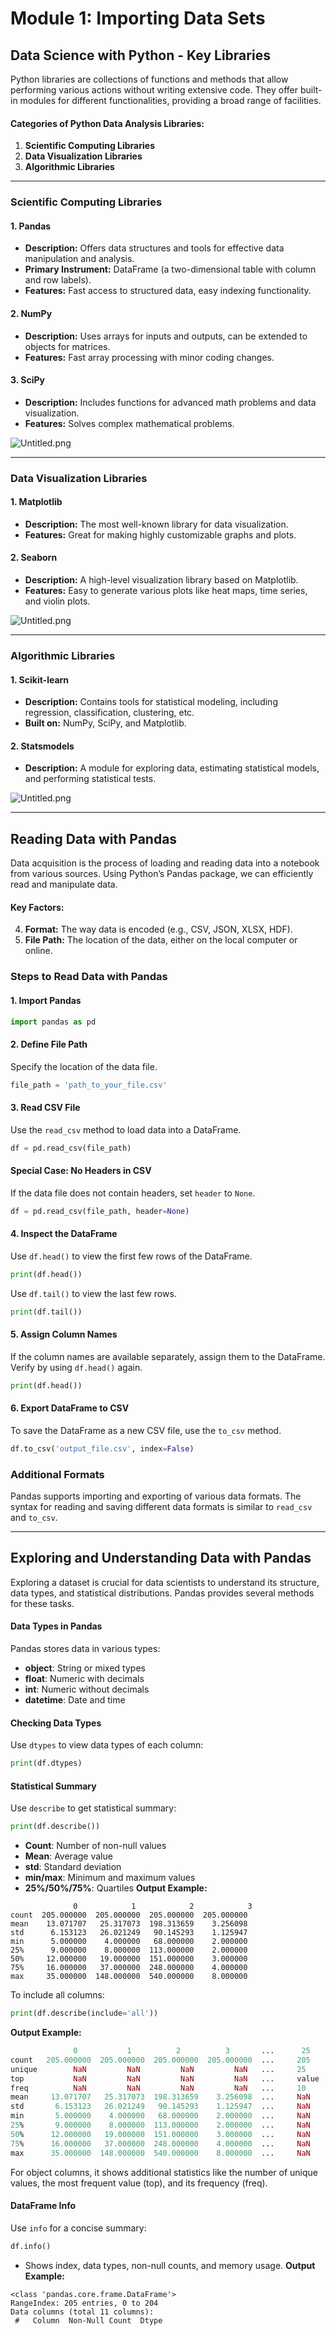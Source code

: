 

# Module 1: Importing Data Sets
## Data Science with Python - Key Libraries
Python libraries are collections of functions and methods that allow performing various actions without writing extensive code. They offer built-in modules for different functionalities, providing a broad range of facilities.
#### Categories of Python Data Analysis Libraries:
1. **Scientific Computing Libraries**
2. **Data Visualization Libraries**
3. **Algorithmic Libraries**

___
### Scientific Computing Libraries
#### 1. **Pandas**
- **Description:** Offers data structures and tools for effective data manipulation and analysis.
- **Primary Instrument:** DataFrame (a two-dimensional table with column and row labels).
- **Features:** Fast access to structured data, easy indexing functionality.
#### 2. **NumPy**
- **Description:** Uses arrays for inputs and outputs, can be extended to objects for matrices.
- **Features:** Fast array processing with minor coding changes.
#### 3. **SciPy**
- **Description:** Includes functions for advanced math problems and data visualization.
- **Features:** Solves complex mathematical problems.

![Untitled.png](https://prod-files-secure.s3.us-west-2.amazonaws.com/03e82b26-cccb-4906-bb56-adabcbdc0655/997ac361-58a8-4f04-bb0f-79fea4baa761/Untitled.png?X-Amz-Algorithm=AWS4-HMAC-SHA256&X-Amz-Content-Sha256=UNSIGNED-PAYLOAD&X-Amz-Credential=ASIAZI2LB4667ZIM6OYG%2F20250131%2Fus-west-2%2Fs3%2Faws4_request&X-Amz-Date=20250131T122814Z&X-Amz-Expires=3600&X-Amz-Security-Token=IQoJb3JpZ2luX2VjELT%2F%2F%2F%2F%2F%2F%2F%2F%2F%2FwEaCXVzLXdlc3QtMiJHMEUCIApzAGUMllZqp8NRHBIeMckCEGjuErqjoU4Q5bvJ8pIQAiEA47kykD4Mt0%2BgbNeojdIxorzrRQ5GRZOWkl%2BoJmsJrF8qiAQIvf%2F%2F%2F%2F%2F%2F%2F%2F%2F%2FARAAGgw2Mzc0MjMxODM4MDUiDNdc34BW867NuEScpCrcA5%2BR1%2FlM7ZzYNW%2BN6b%2B9%2BhyPVoSZLDUX4VB%2BLPXKcQqnswIULnlBdoKYKVXt1Al4CfJW0VoeurIOS0awLyYUNBvey5m841oOLVJGHOfDzDSi0NKCkza3gq6DCbmMiQDUIjhdYIGKRHAUgbaPE6va4%2B9VNpY7MPUGyyV76DYlzdwUbl2kY%2FEMGEvxGTm9FqcMlbkgX7j%2BD2OMhnxl3WGdS%2BwvWfL3RnAxjPlYnsmrDxozil24NOJTzrJuo27ACWDKVI9kZHTDDpQdcrV5lHU%2F9YKeWPttic%2BvEo5z2sNw9gRNkos2972sokN8ufz94M3WqJuRxGxG5ZUq6NCQmOhkR5p39vASWsWpNvlP2PuBE%2Fd7B1vzLfaGhTPlRRsPWyDjn8pBRP6x%2FfZG59px1dvowN0FYSFrpN1FLtum9xQvNmpoag99yP5oBbpeiTmrNzMTZIGUCQInyXiN%2FNzFiUiQ8mTPWZtcNHpDMQFS02NIjk8JIyVeA%2BU1kP1BrAETj4UDb2CFEvvaTWU%2Bhu1TI%2BUI6noKFdSssUyzs%2FnuS2HfGQorLGzG7rWx2WR6ymZF4bwx94T%2F7xdN9lsatdzwEP4K76qLXMdQI96MG3SeChw6RpKz0oJ3e3pJfMzJkRKTMPrz8rwGOqUBPk0Ut7N0GLLr1iX1dXkvp24gHPUqQr0her%2FN97NIGDTaVoFGoVVn7oG9B%2FVEh9sJq%2Fjdc0unPHApJVYfF3JkFpL0I0h1Tn47xJRDF4WYa%2BlTKXqh65iOPTPWS%2BlusjQ0tKBB4b2Yh66i7TuQtWCOmH%2FmFg8SyswTdYCUWE8CXHmwr9W2IWhhRri%2F0SNnWrQNeLTzTLNEbUD%2Fmo95dTjkC3adu%2FIl&X-Amz-Signature=aa5464f6c1b25d23fe7b7ad6f2d20a880d3f51b89c6fc29bbf092e59dd0cdd5e&X-Amz-SignedHeaders=host&x-id=GetObject)
___
### Data Visualization Libraries
#### 1. **Matplotlib**
- **Description:** The most well-known library for data visualization.
- **Features:** Great for making highly customizable graphs and plots.
#### 2. **Seaborn**
- **Description:** A high-level visualization library based on Matplotlib.
- **Features:** Easy to generate various plots like heat maps, time series, and violin plots.

![Untitled.png](https://prod-files-secure.s3.us-west-2.amazonaws.com/03e82b26-cccb-4906-bb56-adabcbdc0655/733d1e42-5a53-4fd8-90c1-3d85254369a6/Untitled.png?X-Amz-Algorithm=AWS4-HMAC-SHA256&X-Amz-Content-Sha256=UNSIGNED-PAYLOAD&X-Amz-Credential=ASIAZI2LB466U4GIKUKK%2F20250131%2Fus-west-2%2Fs3%2Faws4_request&X-Amz-Date=20250131T122813Z&X-Amz-Expires=3600&X-Amz-Security-Token=IQoJb3JpZ2luX2VjELT%2F%2F%2F%2F%2F%2F%2F%2F%2F%2FwEaCXVzLXdlc3QtMiJHMEUCIGXDJj3VpHEOJwTq3I5i0LxF%2B257toSK4OnsSEv9Y9ryAiEA9zcgUGHEecr4Xx0Pe1Fl3sTAu2c1x5XJ60KiiKxVVYMqiAQIvf%2F%2F%2F%2F%2F%2F%2F%2F%2F%2FARAAGgw2Mzc0MjMxODM4MDUiDJY%2FeOk6RE1RAkd6PircA8OBUiT5dadwd66eGOIOUMTmfvyaVG0G7J%2Fn7uiWztb%2Fqj8J0nYZ0ZW3klR%2FC%2BxvwBR0ChpFm3Gq22i%2BgsOYc0e6O5lAAbqJ3dTptj%2BvQh%2FFv9dPyqkCEl7qN1JiJYqmZpFB8%2Fr9yt3kFS6GHD2G6hMoRy8G6s12Gau1wmscGZUTMbLt4gTQB9xC5BRCthI79oijfHWIgb0GFm2Gof54Weyx5EA32uRdy9FJaoclwoQ%2FzCXWqtnzAR0fWIApp%2Bpgd3sh1aaRSe8ww28fv0SFyQKJk6hziaJahciYoiwvwtyWx116%2F9B5mCYsyQ5ykrOvLmWk2qsyuzAd%2FMA7Xkf7ZIlksg3%2FDjtZDHK60jhWwFcZxia6LKTX51GUtfi6%2By9Y%2BE8dnA50l429%2FXexuqH%2B9ZFXHxpFGVrq7nsOvROC80dRTk418iqzCRUB2WHXo%2FIT9M7nMEILM59ST3nOrbAY71ApuGFoBWgsAnvCHtw1ZMF7QVF5OXFafzq3U3OjLlzIIR80D%2BRuNUglA2RODx4rjyel%2FKJvgeURBb4ZtaYH%2B0t3JrQN3INFhgP1W%2Bg6ZyHQq3n7Z9AM73qDRd2ADMmAZtzvPJHyB9VGu2t726pUJGUeqJtSwZlrWXGihIk%2FMJn08rwGOqUBSFvOV5opVe7y50ERzha5Wpq1Zv1RVCQXUtWOybrxw4N9KnCMflEkNBAChN0zCx24CpKvoODTLmY9F7n%2FbCNr%2FZolWkXA6mH8wRrbFkaqEzO%2BCuosat%2BewLUMQN2XfH7AHtF6L7%2FP8IsINvKPL2B2aX8SuQoZ67qfhjduo9DOteC6dqDTeU6mHnCKG3isITiAKkw%2F6vv8xbzrnWEb%2FLJi8g8ffY0z&X-Amz-Signature=b9c79a07ddcbfee14066f9da38d5a2dd23b445dbee93e5462b78cfbf23791c13&X-Amz-SignedHeaders=host&x-id=GetObject)
___
### Algorithmic Libraries
#### 1. **Scikit-learn**
- **Description:** Contains tools for statistical modeling, including regression, classification, clustering, etc.
- **Built on:** NumPy, SciPy, and Matplotlib.
#### 2. **Statsmodels**
- **Description:** A module for exploring data, estimating statistical models, and performing statistical tests.

![Untitled.png](https://prod-files-secure.s3.us-west-2.amazonaws.com/03e82b26-cccb-4906-bb56-adabcbdc0655/c62885f5-417d-4179-834f-d68f8f2bdf39/Untitled.png?X-Amz-Algorithm=AWS4-HMAC-SHA256&X-Amz-Content-Sha256=UNSIGNED-PAYLOAD&X-Amz-Credential=ASIAZI2LB466U4GIKUKK%2F20250131%2Fus-west-2%2Fs3%2Faws4_request&X-Amz-Date=20250131T122813Z&X-Amz-Expires=3600&X-Amz-Security-Token=IQoJb3JpZ2luX2VjELT%2F%2F%2F%2F%2F%2F%2F%2F%2F%2FwEaCXVzLXdlc3QtMiJHMEUCIGXDJj3VpHEOJwTq3I5i0LxF%2B257toSK4OnsSEv9Y9ryAiEA9zcgUGHEecr4Xx0Pe1Fl3sTAu2c1x5XJ60KiiKxVVYMqiAQIvf%2F%2F%2F%2F%2F%2F%2F%2F%2F%2FARAAGgw2Mzc0MjMxODM4MDUiDJY%2FeOk6RE1RAkd6PircA8OBUiT5dadwd66eGOIOUMTmfvyaVG0G7J%2Fn7uiWztb%2Fqj8J0nYZ0ZW3klR%2FC%2BxvwBR0ChpFm3Gq22i%2BgsOYc0e6O5lAAbqJ3dTptj%2BvQh%2FFv9dPyqkCEl7qN1JiJYqmZpFB8%2Fr9yt3kFS6GHD2G6hMoRy8G6s12Gau1wmscGZUTMbLt4gTQB9xC5BRCthI79oijfHWIgb0GFm2Gof54Weyx5EA32uRdy9FJaoclwoQ%2FzCXWqtnzAR0fWIApp%2Bpgd3sh1aaRSe8ww28fv0SFyQKJk6hziaJahciYoiwvwtyWx116%2F9B5mCYsyQ5ykrOvLmWk2qsyuzAd%2FMA7Xkf7ZIlksg3%2FDjtZDHK60jhWwFcZxia6LKTX51GUtfi6%2By9Y%2BE8dnA50l429%2FXexuqH%2B9ZFXHxpFGVrq7nsOvROC80dRTk418iqzCRUB2WHXo%2FIT9M7nMEILM59ST3nOrbAY71ApuGFoBWgsAnvCHtw1ZMF7QVF5OXFafzq3U3OjLlzIIR80D%2BRuNUglA2RODx4rjyel%2FKJvgeURBb4ZtaYH%2B0t3JrQN3INFhgP1W%2Bg6ZyHQq3n7Z9AM73qDRd2ADMmAZtzvPJHyB9VGu2t726pUJGUeqJtSwZlrWXGihIk%2FMJn08rwGOqUBSFvOV5opVe7y50ERzha5Wpq1Zv1RVCQXUtWOybrxw4N9KnCMflEkNBAChN0zCx24CpKvoODTLmY9F7n%2FbCNr%2FZolWkXA6mH8wRrbFkaqEzO%2BCuosat%2BewLUMQN2XfH7AHtF6L7%2FP8IsINvKPL2B2aX8SuQoZ67qfhjduo9DOteC6dqDTeU6mHnCKG3isITiAKkw%2F6vv8xbzrnWEb%2FLJi8g8ffY0z&X-Amz-Signature=cc11086d3d949f329a0e7d0118ed80b2175b30eacb149da95993183b9d34badf&X-Amz-SignedHeaders=host&x-id=GetObject)
___
## Reading Data with Pandas
Data acquisition is the process of loading and reading data into a notebook from various sources. Using Python’s Pandas package, we can efficiently read and manipulate data.
#### Key Factors:
4. **Format:** The way data is encoded (e.g., CSV, JSON, XLSX, HDF).
5. **File Path:** The location of the data, either on the local computer or online.
### Steps to Read Data with Pandas
#### 1. **Import Pandas**
```python
import pandas as pd
```
#### 2. **Define File Path**
Specify the location of the data file.
```python
file_path = 'path_to_your_file.csv'
```
#### 3. **Read CSV File**
Use the `read_csv` method to load data into a DataFrame.
```python
df = pd.read_csv(file_path)
```
#### Special Case: No Headers in CSV
If the data file does not contain headers, set `header` to `None`.
```python
df = pd.read_csv(file_path, header=None)
```
#### 4. **Inspect the DataFrame**
Use `df.head()` to view the first few rows of the DataFrame.
```python
print(df.head())
```
Use `df.tail()` to view the last few rows.
```python
print(df.tail())
```
#### 5. **Assign Column Names**
If the column names are available separately, assign them to the DataFrame.
Verify by using `df.head()` again.
```python
print(df.head())
```
#### 6. **Export DataFrame to CSV**
To save the DataFrame as a new CSV file, use the `to_csv` method.
```python
df.to_csv('output_file.csv', index=False)
```
### Additional Formats
Pandas supports importing and exporting of various data formats. The syntax for reading and saving different data formats is similar to `read_csv` and `to_csv`.
___
## Exploring and Understanding Data with Pandas
Exploring a dataset is crucial for data scientists to understand its structure, data types, and statistical distributions. Pandas provides several methods for these tasks.
#### Data Types in Pandas
Pandas stores data in various types:
- **object**: String or mixed types
- **float**: Numeric with decimals
- **int**: Numeric without decimals
- **datetime**: Date and time
#### Checking Data Types
Use `dtypes` to view data types of each column:
```python
print(df.dtypes)
```
#### Statistical Summary
Use `describe` to get statistical summary:
```python
print(df.describe())
```
- **Count**: Number of non-null values
- **Mean**: Average value
- **std**: Standard deviation
- **min/max**: Minimum and maximum values
- **25%/50%/75%**: Quartiles
**Output Example:**
```plain text
              0            1            2            3
count  205.000000  205.000000  205.000000  205.000000
mean    13.071707   25.317073  198.313659    3.256098
std      6.153123   26.021249   90.145293    1.125947
min      5.000000    4.000000   68.000000    2.000000
25%      9.000000    8.000000  113.000000    2.000000
50%     12.000000   19.000000  151.000000    3.000000
75%     16.000000   37.000000  248.000000    4.000000
max     35.000000  148.000000  540.000000    8.000000
```
To include all columns:
```python
print(df.describe(include='all'))
```
**Output Example:**
```r
              0           1          2          3       ...      25       26       27
count   205.000000  205.000000  205.000000  205.000000  ...     205      205      205
unique        NaN         NaN         NaN         NaN   ...     25       25       25
top           NaN         NaN         NaN         NaN   ...     value    value    value
freq          NaN         NaN         NaN         NaN   ...     10       10       10
mean     13.071707   25.317073  198.313659    3.256098  ...     NaN      NaN      NaN
std       6.153123   26.021249   90.145293    1.125947  ...     NaN      NaN      NaN
min       5.000000    4.000000   68.000000    2.000000  ...     NaN      NaN      NaN
25%       9.000000    8.000000  113.000000    2.000000  ...     NaN      NaN      NaN
50%      12.000000   19.000000  151.000000    3.000000  ...     NaN      NaN      NaN
75%      16.000000   37.000000  248.000000    4.000000  ...     NaN      NaN      NaN
max      35.000000  148.000000  540.000000    8.000000  ...     NaN      NaN      NaN
```
For object columns, it shows additional statistics like the number of unique values, the most frequent value (top), and its frequency (freq).
#### DataFrame Info
Use `info` for a concise summary:
```python
df.info()
```
- Shows index, data types, non-null counts, and memory usage.
**Output Example:**
```less
<class 'pandas.core.frame.DataFrame'>
RangeIndex: 205 entries, 0 to 204
Data columns (total 11 columns):
 #   Column  Non-Null Count  Dtype
